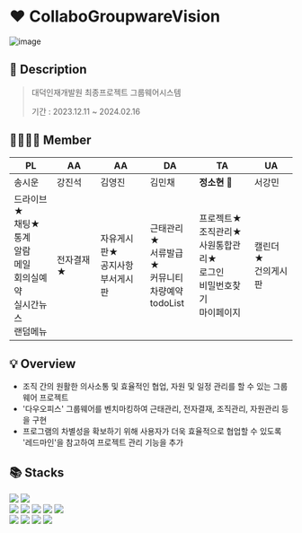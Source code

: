 # ♥️ CollaboGroupwareVision
![image](https://github.com/sohyeon67/CollaboGroupwareVision/assets/77038550/57033af7-aa07-4969-9624-ce8b2cc48e1f)

## 📝 Description
> 대덕인재개발원 최종프로젝트 그룹웨어시스템
> 
> 기간 : 2023.12.11 ~ 2024.02.16

## 👨‍👩‍👧‍👦 Member
|PL|AA|AA|DA|TA|UA|
|---|---|---|---|---|---|
|송시운|강진석|김영진|김민채|**정소현** 🙋|서강민|
|드라이브★<br>채팅★<br>통계<br>알람<br>메일<br>회의실예약<br>실시간뉴스<br>랜덤메뉴|전자결재★|자유게시판★<br>공지사항<br>부서게시판|근태관리★<br>서류발급★<br>커뮤니티<br>차량예약<br>todoList|프로젝트★<br>조직관리★<br>사원통합관리★<br>로그인<br>비밀번호찾기<br>마이페이지|캘린더★<br>건의게시판|

## 💡 Overview
- 조직 간의 원활한 의사소통 및 효율적인 협업, 자원 및 일정 관리를 할 수 있는 그룹웨어 프로젝트
- '다우오피스' 그룹웨어를 벤치마킹하여 근태관리, 전자결재, 조직관리, 자원관리 등을 구현
- 프로그램의 차별성을 확보하기 위해 사용자가 더욱 효율적으로 협업할 수 있도록 '레드마인'을 참고하여 프로젝트 관리 기능을 추가

## 📚 Stacks
<div>
  <img src="https://img.shields.io/badge/JAVA-007396?style=flat-square&logo=java&logoColor=white">
  <img src="https://img.shields.io/badge/Spring-6DB33F?style=flat-square&logo=Spring&logoColor=white"/>
  <br/>
  <img src="https://img.shields.io/badge/HTML5-E34F26?style=flat-square&logo=HTML5&logoColor=white"/>
  <img src="https://img.shields.io/badge/CSS-1572B6?style=flat-square&logo=CSS3&logoColor=white"/>
  <img src="https://img.shields.io/badge/JavaScript-F7DF1E?style=flat-square&logo=JavaScript&logoColor=white"/>
  <img src="https://img.shields.io/badge/jQuery-0769AD?style=flat-square&logo=jQuery&logoColor=white"/>
  <img src="https://img.shields.io/badge/Bootstrap-7952B3?style=flat-square&logo=Bootstrap&logoColor=white"/>
  <br/>
  <img src="https://img.shields.io/badge/Oracle-F80000?style=flat-square&logo=Oracle&logoColor=white"/>
  <img src="https://img.shields.io/badge/Eclipse IDE-2C2255?style=flat-square&logo=Eclipse IDE&logoColor=white"/>
  <img src="https://img.shields.io/badge/Apache Tomcat-F8DC75?style=flat-square&logo=Apache Tomcat&logoColor=black"/>
  <img src="https://img.shields.io/badge/Redmine-B32024?style=flat-square&logo=Redmine&logoColor=white"/>
</div>

